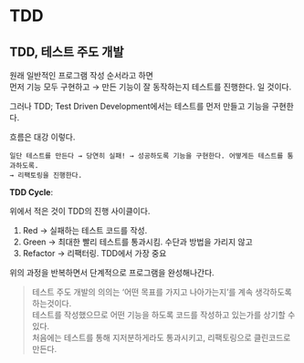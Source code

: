 # TDD

## TDD, 테스트 주도 개발

원래 일반적인 프로그램 작성 순서라고 하면  
먼저 기능 모두 구현하고 → 만든 기능이 잘 동작하는지 테스트를 진행한다. 일 것이다.

그러나 TDD; Test Driven Development에서는 테스트를 먼저 만들고 기능을 구현한다.

흐름은 대강 이렇다.

    일단 테스트를 만든다 → 당연히 실패! → 성공하도록 기능을 구현한다. 어떻게든 테스트를 통과하도록.
    → 리팩토링을 진행한다.

**TDD Cycle**:

위에서 적은 것이 TDD의 진행 사이클이다.

1. Red → 실패하는 테스트 코드를 작성.
2. Green → 최대한 빨리 테스트를 통과시킴. 수단과 방법을 가리지 않고
3. Refactor → 리팩터링. TDD에서 가장 중요

위의 과정을 반복하면서 단계적으로 프로그램을 완성해나간다.

> 테스트 주도 개발의 의의는 ‘어떤 목표를 가지고 나아가는지’를 계속 생각하도록 하는것이다.  
> 테스트를 작성했으므로 어떤 기능을 하도록 코드를 작성하고 있는가를 상기할 수 있다.  
> 처음에는 테스트를 통해 지저분하게라도 통과시키고, 리팩토링으로 클린코드로 만든다.
